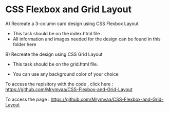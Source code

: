 <h1> CSS Flexbox and Grid Layout </h1>

A) Recreate a 3-column card design using CSS Flexbox  Layout
- This task should be on the index.html file .
- All information and images needed for the design can be found in this folder here


B) Recreate the design using CSS Grid Layout  

- This task should be on the grid.html file.

- You can use any background color of your choice

To access the repisitory with the code , click here : https://github.com/Mrymvaa/CSS-Flexbox-and-Grid-Layout 

To access the page : https://github.com/Mrymvaa/CSS-Flexbox-and-Grid-Layout
